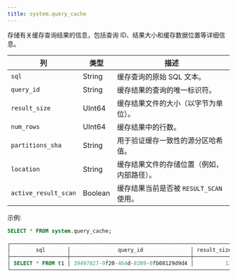 ```yaml
---
title: system.query_cache
---
```


存储有关缓存查询结果的信息，包括查询 ID、结果大小和缓存数据位置等详细信息。

| 列                   | 类型    | 描述                                                              |
|----------------------|---------|-------------------------------------------------------------------|
| `sql`                | String  | 缓存查询的原始 SQL 文本。                                          |
| `query_id`           | String  | 缓存结果的查询的唯一标识符。                                        |
| `result_size`        | UInt64  | 缓存结果文件的大小（以字节为单位）。                                  |
| `num_rows`           | UInt64  | 缓存结果中的行数。                                                  |
| `partitions_sha`     | String  | 用于验证缓存一致性的源分区哈希值。                                  |
| `location`           | String  | 缓存结果文件的存储位置（例如，内部路径）。                            |
| `active_result_scan` | Boolean | 缓存结果当前是否被 `RESULT_SCAN` 使用。                              |

示例:

```sql
SELECT * FROM system.query_cache;

┌────────────────────────────────────────────────────────────────────────────────────────────────────────────────────────────────────────────────────────────────────────────────────────────────────────────────────────────────────────────────────────────────────────────────────────────────────┐
│        sql       │               query_id               │ result_size │ num_rows │                          partitions_sha                          │                                                         location                                                        │ active_result_scan │
├──────────────────┼──────────────────────────────────────┼─────────────┼──────────┼──────────────────────────────────────────────────────────────────┼─────────────────────────────────────────────────────────────────────────────────────────────────────────────────────────┼────────────────────┤
│ SELECT * FROM t1 │ 39497827-9f20-464d-8389-0fb08129d9d4 │          13 │        3 │ 0756b2601aec1bccd8cc4b31f15692a993609364eead4595555933f2ec5f4f0d │ _result_cache/60050f5b0dc42f13b9803380b8dd576e582c66fcac68db0cdd1af915db166843/7468ce283bf9487fbc039b76c93047c1.parquet │ false              │
└────────────────────────────────────────────────────────────────────────────────────────────────────────────────────────────────────────────────────────────────────────────────────────────────────────────────────────────────────────────────────────────────────────────────────────────────────┘
```